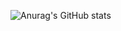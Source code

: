 ![Anurag's GitHub stats](https://github-readme-stats.vercel.app/api?username=jaejeonglee&show_icons=true&theme=radical)
